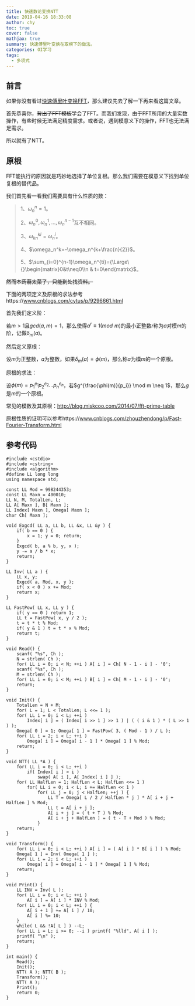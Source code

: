 ```yaml
---
title: 快速数论变换NTT
date: 2019-04-16 18:33:08
author: chy
toc: true
cover: false
mathjax: true
summary: 快速傅里叶变换在取模下的做法。
categories: OI学习
tags: 
  - 多项式
---
```


## 前言

如果你没有看过[快速傅里叶变换FFT](../../13/2)，那么建议先去了解一下再来看这篇文章。

首先恭喜你，~~背出了FFT模板~~学会了FFT。而我们发现，由于FFT所用的大量实数操作，有些时候无法满足精度需求。或者说，遇到模意义下的操作，FFT也无法满足需求。

所以就有了NTT。

## 原根

FFT能执行的原因就是巧妙地选择了单位复根。那么我们需要在模意义下找到单位复根的替代品。

我们首先看一看我们需要具有什么性质的数：

> 1、$\omega_n^n=1$。
>
> 2、$\omega_n^0,\omega_n^1,...,\omega_n^{n-1}$互不相同。
>
> 3、$\omega_{kn}^{ki}=\omega_n^i$。
>
> 4、$\omega_n^k=-\omega_n^{k+\frac{n}{2}}$。
>
> 5、$\sum_{i=0}^{n-1}\omega_n^{ti}={\Large\{}\begin{matrix}0&t\neq0\\n & t=0\end{matrix}$。

~~然而本蒟蒻太菜了，只能到处找资料。~~

下面的两项定义及原根的求法参考https://www.cnblogs.com/cytus/p/9296661.html

首先我们定义阶：

若$m>1$且$gcd(a,m)=1$，那么使得$a^r\equiv1(mod\,\,m)$的最小正整数$r$称为$a$对模$m$的阶，记做$\delta_m(a)$。

然后定义原根：

设$m$为正整数，$a$为整数，如果$\delta_m(a)=\phi(m)$，那么称$a$为模$m$的一个原根。

原根的求法：

设$\phi(m)=p_1^{e_1}p_2^{e_2}...p_n^{e_n}​$，若$g^{\frac{\phi(m)}{p_i}} \mod m \neq 1​$，那么$g​$是$m​$的一个原根。

常见的模数及其原根：http://blog.miskcoo.com/2014/07/fft-prime-table

原根性质的证明可以参考https://www.cnblogs.com/zhouzhendong/p/Fast-Fourier-Transform.html

## 参考代码

```
#include <cstdio>
#include <cstring>
#include <algorithm>
#define LL long long
using namespace std;

const LL Mod = 998244353;
const LL Maxn = 400010;
LL N, M, TotalLen, L;
LL A[ Maxn ], B[ Maxn ];
LL Index[ Maxn ], Omega[ Maxn ];
char Ch[ Maxn ];

void Exgcd( LL a, LL b, LL &x, LL &y ) {
	if( b == 0 ) {
		x = 1; y = 0; return;
	}
	Exgcd( b, a % b, y, x );
	y -= a / b * x;
	return;
}

LL Inv( LL a ) {
	LL x, y;
	Exgcd( a, Mod, x, y );
	if( x < 0 ) x += Mod;
	return x;
}

LL FastPow( LL x, LL y ) {
	if( y == 0 ) return 1;
	LL t = FastPow( x, y / 2 );
	t = t * t % Mod;
	if( y & 1 ) t = t * x % Mod;
	return t;
}

void Read() {
	scanf( "%s", Ch );
	N = strlen( Ch );
	for( LL i = 0; i < N; ++i ) A[ i ] = Ch[ N - 1 - i ] - '0';
	scanf( "%s", Ch );
	M = strlen( Ch );
	for( LL i = 0; i < M; ++i ) B[ i ] = Ch[ M - 1 - i ] - '0';
	return;
}

void Init() {
	TotalLen = N + M;
	for( L = 1; L < TotalLen; L <<= 1 );
	for( LL i = 0; i < L; ++i ) 
		Index[ i ] = ( Index[ i >> 1 ] >> 1 ) | ( ( i & 1 ) * ( L >> 1 ) );
	Omega[ 0 ] = 1; Omega[ 1 ] = FastPow( 3, ( Mod - 1 ) / L );
	for( LL i = 2; i < L; ++i ) 
		Omega[ i ] = Omega[ i - 1 ] * Omega[ 1 ] % Mod;
	return;
}

void NTT( LL *A ) {
	for( LL i = 0; i < L; ++i ) 
		if( Index[ i ] > i )
			swap( A[ i ], A[ Index[ i ] ] );
	for( LL HalfLen = 1; HalfLen < L; HalfLen <<= 1 ) 
		for( LL i = 0; i < L; i += HalfLen << 1 )
			for( LL j = 0; j < HalfLen; ++j ) {
				LL T = Omega[ L / 2 / HalfLen * j ] * A[ i + j + HalfLen ] % Mod;	
				LL t = A[ i + j ];
				A[ i + j ] = ( t + T ) % Mod;
				A[ i + j + HalfLen ] = ( t - T + Mod ) % Mod;
			}
	return;
}

void Transform() {
	for( LL i = 0; i < L; ++i ) A[ i ] = ( A[ i ] * B[ i ] ) % Mod;
	Omega[ 1 ] = Inv( Omega[ 1 ] );
	for( LL i = 2; i < L; ++i )
		Omega[ i ] = Omega[ i - 1 ] * Omega[ 1 ] % Mod;
	return;
}

void Print() {
	LL INV = Inv( L );
	for( LL i = 0; i < L; ++i ) 
		A[ i ] = A[ i ] * INV % Mod;
	for( LL i = 0; i < L; ++i ) {
		A[ i + 1 ] += A[ i ] / 10;
		A[ i ] %= 10;
	}
	while( L && !A[ L ] ) --L;
	for( LL i = L; i >= 0; --i ) printf( "%lld", A[ i ] );
	printf( "\n" );
	return;
}

int main() {
	Read();
	Init();
	NTT( A ); NTT( B );
	Transform();
	NTT( A );
	Print();
	return 0;
}
```

